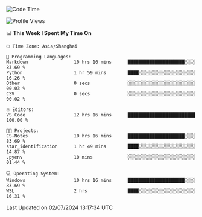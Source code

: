 <!--START_SECTION:waka-->
![Code Time](http://img.shields.io/badge/Code%20Time-1%2C819%20hrs%2042%20mins-blue)

![Profile Views](http://img.shields.io/badge/Profile%20Views-8-blue)

📊 **This Week I Spent My Time On** 

```text
🕑︎ Time Zone: Asia/Shanghai

💬 Programming Languages: 
Markdown                 10 hrs 16 mins      █████████████████████░░░░   83.69 % 
Python                   1 hr 59 mins        ████░░░░░░░░░░░░░░░░░░░░░   16.26 % 
Other                    0 secs              ░░░░░░░░░░░░░░░░░░░░░░░░░   00.03 % 
CSV                      0 secs              ░░░░░░░░░░░░░░░░░░░░░░░░░   00.02 % 

🔥 Editors: 
VS Code                  12 hrs 16 mins      █████████████████████████   100.00 % 

🐱‍💻 Projects: 
CS-Notes                 10 hrs 16 mins      █████████████████████░░░░   83.69 % 
star_identification      1 hr 49 mins        ████░░░░░░░░░░░░░░░░░░░░░   14.87 % 
.pyenv                   10 mins             ░░░░░░░░░░░░░░░░░░░░░░░░░   01.44 % 

💻 Operating System: 
Windows                  10 hrs 16 mins      █████████████████████░░░░   83.69 % 
WSL                      2 hrs               ████░░░░░░░░░░░░░░░░░░░░░   16.31 % 
```


 Last Updated on 02/07/2024 13:17:34 UTC
<!--END_SECTION:waka-->
